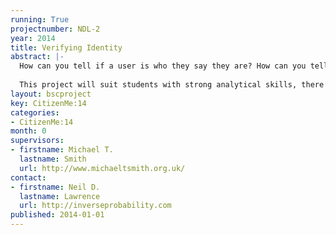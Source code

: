 ```yaml
---
running: True
projectnumber: NDL-2
year: 2014
title: Verifying Identity
abstract: |-
  How can you tell if a user is who they say they are? How can you tell if they are a real person or a bot? Can you do it without having the user reveal their information to you? An individual has the right to privacy, but how do we stop people abusing that right to commit fraud? In this project (in collaboration with a start up company) we will consider how machine learning can be used to balance the need of the individual for privacy against the need of society to be able to validate identity. Our aim is to build distributed user indenity validation systems that do not require the user to reveal personal information. We will do this by designing intelligent, machine learning based agents that validate a user’s information, without needing that (raw) information to leave local storage telephone. The project may involve collaboration with a London based start up company operating in this area.
  
  This project will suit students with strong analytical skills, there will be a focus on linear algebra and probabilistic inference in the software.
layout: bscproject
key: CitizenMe:14
categories:
- CitizenMe:14
month: 0
supervisors:
- firstname: Michael T.
  lastname: Smith
  url: http://www.michaeltsmith.org.uk/
contact:
- firstname: Neil D.
  lastname: Lawrence
  url: http://inverseprobability.com
published: 2014-01-01
---
```

